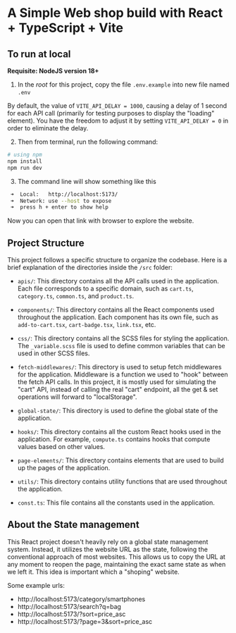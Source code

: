 # A Simple Web shop build with React + TypeScript + Vite

## To run at local

**Requisite: NodeJS version 18+**

1. In the _root_ for this project, copy the file `.env.example` into new file named `.env`

By default, the value of `VITE_API_DELAY = 1000`, causing a delay of 1 second for each API call (primarily for testing purposes to display the "loading" element). You have the freedom to adjust it by setting `VITE_API_DELAY = 0` in order to eliminate the delay.

2. Then from terminal, run the following command:

```bash
# using npm
npm install
npm run dev
```

3. The command line will show something like this
```bash
 ➜  Local:   http://localhost:5173/
 ➜  Network: use --host to expose
 ➜  press h + enter to show help
```

Now you can open that link with browser to explore the website.

## Project Structure

This project follows a specific structure to organize the codebase. Here is a brief explanation of the directories inside the `/src` folder:

- `apis/`: This directory contains all the API calls used in the application. Each file corresponds to a specific domain, such as `cart.ts`, `category.ts`, `common.ts`, and `product.ts`.

- `components/`: This directory contains all the React components used throughout the application. Each component has its own file, such as `add-to-cart.tsx`, `cart-badge.tsx`, `link.tsx`, etc.

- `css/`: This directory contains all the SCSS files for styling the application. The `_variable.scss` file is used to define common variables that can be used in other SCSS files.

- `fetch-middlewares/`: This directory is used to setup fetch middlewares for the application. Middleware is a function we used to "hook" between the fetch API calls. In this project, it is mostly used for simulating the "cart" API, instead of calling the real "cart" endpoint, all the get & set operations will forward to "localStorage".

- `global-state/`: This directory is used to define the global state of the application.

- `hooks/`: This directory contains all the custom React hooks used in the application. For example, `compute.ts` contains hooks that compute values based on other values.

- `page-elements/`: This directory contains elements that are used to build up the pages of the application.

- `utils/`: This directory contains utility functions that are used throughout the application.

- `const.ts`: This file contains all the constants used in the application.

## About the State management

This React project doesn't heavily rely on a global state management system. Instead, it utilizes the website URL as the state, following the conventional approach of most websites. This allows us to copy the URL at any moment to reopen the page, maintaining the exact same state as when we left it. This idea is important which a "shoping" website.

Some example urls:
- http://localhost:5173/category/smartphones
- http://localhost:5173/search?q=bag
- http://localhost:5173/?sort=price_asc
- http://localhost:5173/?page=3&sort=price_asc
